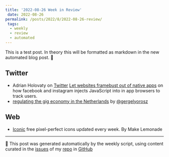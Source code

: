 ```yaml
---
title: '2022-08-26 Week in Review'
 date: 2022-08-26
permalink: /posts/2022/8/2022-08-26-review/
 tags:
  - weekly
  - review
  - automated
---
```

 
This is a test post. In theory this will be formatted as markdown in the new automated blog post. 🤞 

## Twitter
-  Adrian Holovaty on [Twitter](https://twitter.com/adrianholovaty/status/1557478354152034305?s=21&t=a2HdPvHDrxSkVDYp6eixSg) 
[Let websites framebust out of native apps](https://www.holovaty.com/writing/framebust-native-apps/) on how facebook and instagram injects JavaScript into in app browsers to track users.
-  [regulating the gig economy in the Netherlands](https://twitter.com/gergelyorosz/status/1557300310091120640?s=21&t=5QhrUGO3QoBD2V8ytv6gmg) by [@gergelyorosz](https://twitter.com/gergelyorosz?s=21&t=5QhrUGO3QoBD2V8ytv6gmg)

## Web
-  [Iconic](https://iconic.app/) free pixel-perfect icons updated every week. By Make Lemonade

***
🤖 This post was generated automatically by the weekly script, using content curated in the [issues](https://github.com/nateraluis/nateraluis.github.io/issues) of my [repo](https://github.com/nateraluis/nateraluis.github.io/) in [GitHub](https://github.com/nateraluis)

